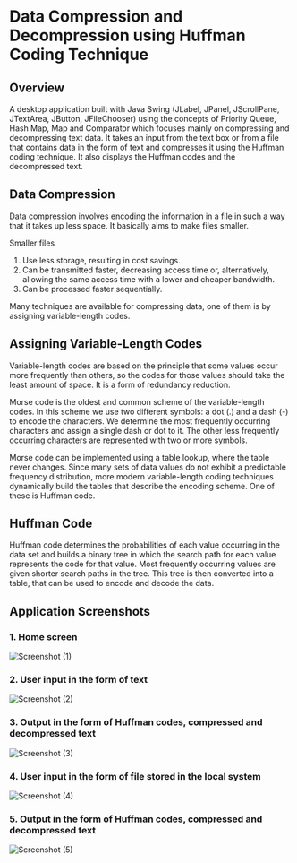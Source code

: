 # Data Compression and Decompression using Huffman Coding Technique

## Overview

A desktop application built with Java Swing (JLabel, JPanel, JScrollPane, JTextArea, JButton, JFileChooser) using the concepts of Priority Queue, Hash Map, Map and Comparator which focuses mainly on compressing and decompressing text data. 
It takes an input from the text box or from a file that contains data in the form of text and compresses it using the Huffman coding technique. 
It also displays the Huffman codes and the decompressed text.

## Data Compression

Data compression involves encoding the information in a file in such a way that it takes up less space. It basically aims to make files smaller.

Smaller files 
1. Use less storage, resulting in cost savings.
2. Can be transmitted faster, decreasing access time or, alternatively, allowing the same access time with a lower and cheaper bandwidth.
3. Can be processed faster sequentially.

Many techniques are available for compressing data, one of them is by assigning variable-length codes.

## Assigning Variable-Length Codes

Variable-length codes are based on the principle that some values occur more frequently than others, so the codes for those values should take the least amount of space. It is a form of redundancy reduction.

Morse code is the oldest and common scheme of the variable-length codes. In this scheme we use two different symbols: a dot (.) and a dash (-) to encode the characters. We determine the most frequently occurring characters and assign a single dash or dot to it. The other less frequently occurring characters are represented with two or more symbols.

Morse code can be implemented using a table lookup, where the table never changes. Since many sets of data values do not exhibit a predictable frequency distribution, more modern variable-length coding techniques dynamically build the tables that describe the encoding scheme. One of these is Huffman code.

## Huffman Code

Huffman code determines the probabilities of each value occurring in the data set and builds a binary tree in which the search path for each value represents the code for that value. Most frequently occurring values are given shorter search paths in the tree. This tree is then converted into a table, that can be used to encode and decode the data.

## Application Screenshots
### 1. Home screen

![Screenshot (1)](https://user-images.githubusercontent.com/74103829/181489631-39fe64d8-98ba-4d35-85aa-92e93168735d.png)

### 2. User input in the form of text

![Screenshot (2)](https://user-images.githubusercontent.com/74103829/181493206-45fda3f6-6d05-4866-a946-6ae51130668a.png)

### 3. Output in the form of Huffman codes, compressed and decompressed text

![Screenshot (3)](https://user-images.githubusercontent.com/74103829/181493581-628759cc-7252-4b49-890c-d2f59b85f697.png)

### 4. User input in the form of file stored in the local system

![Screenshot (4)](https://user-images.githubusercontent.com/74103829/181494439-f2546c13-3bef-48ce-bdbb-c767d6d10a18.png)

### 5. Output in the form of Huffman codes, compressed and decompressed text

![Screenshot (5)](https://user-images.githubusercontent.com/74103829/181494655-1b6103df-eced-4c29-a2dd-35ad8a31566d.png)
